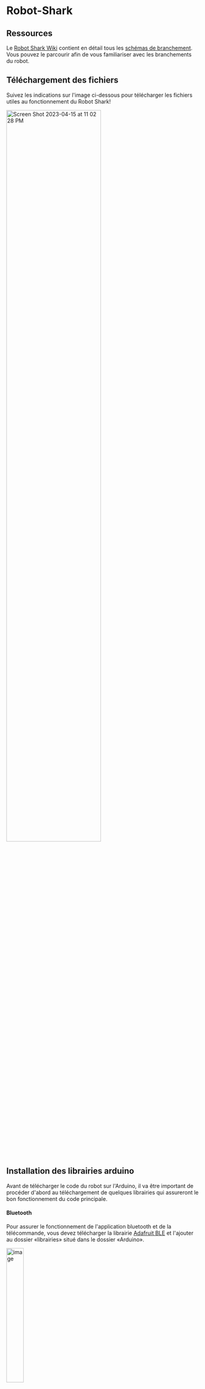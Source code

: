 # Robot-Shark

## Ressources
Le [Robot Shark Wiki](https://github.com/h-SLberu/Robot-Shark/wiki) contient en détail tous les [schémas de branchement](https://github.com/h-SLberu/Robot-Shark/wiki/Schéma-de-branchement). Vous pouvez le parcourir afin de vous familiariser avec les branchements du robot.

## Téléchargement des fichiers
Suivez les indications sur l'image ci-dessous pour télécharger les fichiers utiles au fonctionnement du Robot Shark!

<img alt="Screen Shot 2023-04-15 at 11 02 28 PM" src="https://user-images.githubusercontent.com/114363143/232273771-95017457-6e39-4e71-9732-a36cd64e3566.png" width=70% height=70%>



## Installation des librairies arduino

Avant de télécharger le code du robot sur l'Arduino, il va être important de procéder d'abord au téléchargement de quelques librairies qui assureront le bon fonctionnement du code principale.

#### Bluetooth

Pour assurer le fonctionnement de l'application bluetooth et de la télécommande, vous devez télécharger la librairie [Adafruit BLE](https://learn.adafruit.com/introducing-the-adafruit-bluefruit-le-uart-friend/software) et l'ajouter au dossier «librairies» situé dans le dossier «Arduino».

<img alt="image" src="https://user-images.githubusercontent.com/114363143/232262471-f95818f0-d9e9-4f80-a19c-1cfd4d48bf37.png" width=30% height=30%>


#### Mecanum Drive

La librairie Mecanum Drive assure le fonctionnenement des moteurs du robot. Téléchargez-là et ajouter le dossier qui contient 2 fichiers dans le dossier de la librairie

<img alt="image" src="https://user-images.githubusercontent.com/114363143/232262833-2eee4c9a-3ac8-4a7c-89bd-d9a580304005.png" width=30% height=30%>
